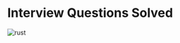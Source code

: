 # Interview Questions Solved

![rust](https://img.shields.io/badge/Rust-000000?style=for-the-badge&logo=rust&logoColor=white)
